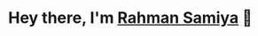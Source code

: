 <h1 align="center">Hey there, I'm <a href="https://github.com/Rahman-Samiya" target="_blank">Rahman Samiya</a> 👋</h1>

<!--
**Rahman-Samiya/Rahman-Samiya** is a ✨ _special_ ✨ repository because its `README.md` (this file) appears on your GitHub profile.

Here are some ideas to get you started:

- 🔭 I’m currently working on ...
- 🌱 I’m currently learning ...
- 👯 I’m looking to collaborate on ...
- 🤔 I’m looking for help with ...
- 💬 Ask me about ...
- 📫 How to reach me: ...
- 😄 Pronouns: ...
- ⚡ Fun fact: ...
-->
